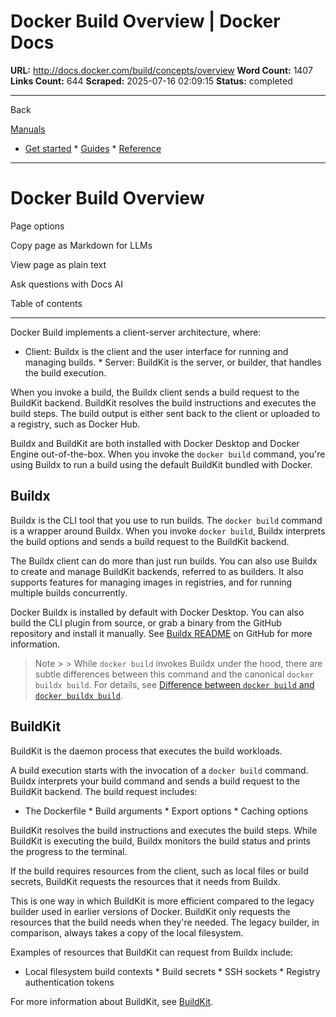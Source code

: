 # Docker Build Overview | Docker Docs

**URL:** http://docs.docker.com/build/concepts/overview
**Word Count:** 1407
**Links Count:** 644
**Scraped:** 2025-07-16 02:09:15
**Status:** completed

---

Back

[Manuals](https://docs.docker.com/manuals/)

  * [Get started](http://docs.docker.com/get-started/)   * [Guides](http://docs.docker.com/guides/)   * [Reference](http://docs.docker.com/reference/)

* * *

# Docker Build Overview

Page options

Copy page as Markdown for LLMs

View page as plain text

Ask questions with Docs AI

Table of contents

* * *

Docker Build implements a client-server architecture, where:

  * Client: Buildx is the client and the user interface for running and managing builds.   * Server: BuildKit is the server, or builder, that handles the build execution.

When you invoke a build, the Buildx client sends a build request to the BuildKit backend. BuildKit resolves the build instructions and executes the build steps. The build output is either sent back to the client or uploaded to a registry, such as Docker Hub.

Buildx and BuildKit are both installed with Docker Desktop and Docker Engine out-of-the-box. When you invoke the `docker build` command, you're using Buildx to run a build using the default BuildKit bundled with Docker.

## Buildx

Buildx is the CLI tool that you use to run builds. The `docker build` command is a wrapper around Buildx. When you invoke `docker build`, Buildx interprets the build options and sends a build request to the BuildKit backend.

The Buildx client can do more than just run builds. You can also use Buildx to create and manage BuildKit backends, referred to as builders. It also supports features for managing images in registries, and for running multiple builds concurrently.

Docker Buildx is installed by default with Docker Desktop. You can also build the CLI plugin from source, or grab a binary from the GitHub repository and install it manually. See [Buildx README](https://github.com/docker/buildx#manual-download) on GitHub for more information.

> Note >  > While `docker build` invokes Buildx under the hood, there are subtle differences between this command and the canonical `docker buildx build`. For details, see [Difference between `docker build` and `docker buildx build`](https://docs.docker.com/build/builders/#difference-between-docker-build-and-docker-buildx-build).

## BuildKit

BuildKit is the daemon process that executes the build workloads.

A build execution starts with the invocation of a `docker build` command. Buildx interprets your build command and sends a build request to the BuildKit backend. The build request includes:

  * The Dockerfile   * Build arguments   * Export options   * Caching options

BuildKit resolves the build instructions and executes the build steps. While BuildKit is executing the build, Buildx monitors the build status and prints the progress to the terminal.

If the build requires resources from the client, such as local files or build secrets, BuildKit requests the resources that it needs from Buildx.

This is one way in which BuildKit is more efficient compared to the legacy builder used in earlier versions of Docker. BuildKit only requests the resources that the build needs when they're needed. The legacy builder, in comparison, always takes a copy of the local filesystem.

Examples of resources that BuildKit can request from Buildx include:

  * Local filesystem build contexts   * Build secrets   * SSH sockets   * Registry authentication tokens

For more information about BuildKit, see [BuildKit](https://docs.docker.com/build/buildkit/).